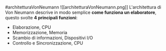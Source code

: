 #architetturaVonNeumann 
![[architetturaVonNeumann.png]]
L'architettura di Von Neumann descrive in modo semplice **come funziona un elaboratore**, questo svolte **4 principali funzioni**:
- Elaborazione, CPU
- Memorizzazione, Memoria
- Scambio di informazioni, Dispositivi I/O
- Controllo e Sincronizzazione, CPU
